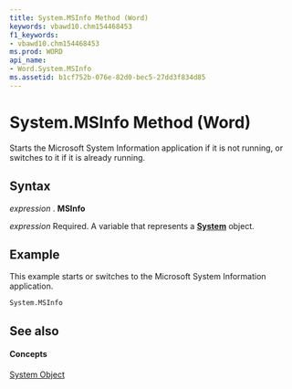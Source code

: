 ```yaml
---
title: System.MSInfo Method (Word)
keywords: vbawd10.chm154468453
f1_keywords:
- vbawd10.chm154468453
ms.prod: WORD
api_name:
- Word.System.MSInfo
ms.assetid: b1cf752b-076e-82d0-bec5-27dd3f834d85
---
```



# System.MSInfo Method (Word)

Starts the Microsoft System Information application if it is not running, or switches to it if it is already running.


## Syntax

 _expression_ . **MSInfo**

 _expression_ Required. A variable that represents a **[System](system-object-word.md)** object.


## Example

This example starts or switches to the Microsoft System Information application.


```
System.MSInfo
```


## See also


#### Concepts


[System Object](system-object-word.md)

